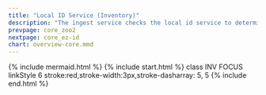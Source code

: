 ```yaml
---
title: "Local ID Service (Inventory)"
description: "The ingest service checks the local id service to determine if a new version of an object has been retrieved"
prevpage: core_zoo2
nextpage: core_ez-id
chart: overview-core.mmd
---
```

{% include mermaid.html %}
{% include start.html %}
  class INV FOCUS
  linkStyle 6 stroke:red,stroke-width:3px,stroke-dasharray: 5, 5
{% include end.html %}

